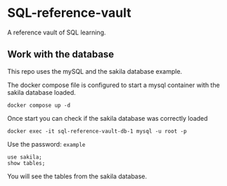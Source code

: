 # SQL-reference-vault
A reference vault of SQL learning.


## Work with the database
This repo uses the mySQL and the sakila database example.

The docker compose file is configured to start a mysql container with the sakila database loaded. 

```
docker compose up -d
```

Once start you can check if the sakila database was correctly loaded


```
docker exec -it sql-reference-vault-db-1 mysql -u root -p
```

Use the password: `example` 

```
use sakila;
show tables;
```

You will see the tables from the sakila database.
